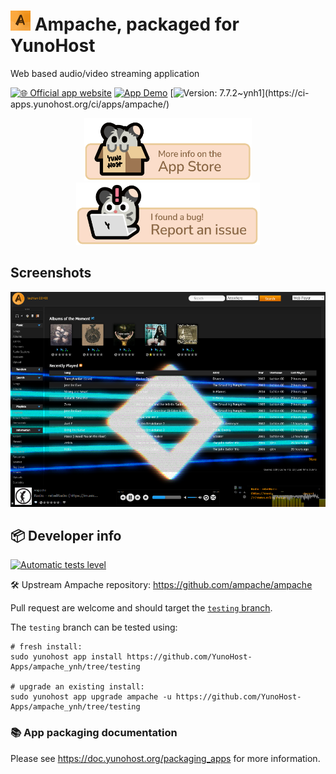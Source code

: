 <!--
N.B.: This README was automatically generated by <https://github.com/YunoHost/apps_tools/blob/main/readme_generator>
It shall NOT be edited by hand.
-->

<h1>
  <img src="https://raw.githubusercontent.com/YunoHost/apps/main/logos/ampache.png" width="32px" alt="Logo of Ampache">
  Ampache, packaged for YunoHost
</h1>

Web based audio/video streaming application

[![🌐 Official app website](https://img.shields.io/badge/Official_app_website-darkgreen?style=for-the-badge)](http://ampache.org)
[![App Demo](https://img.shields.io/badge/App_Demo-blue?style=for-the-badge)](https://ampache.org/demo.html)
[![Version: 7.7.2~ynh1](https://img.shields.io/badge/Version-7.7.2~ynh1-rgb(18,138,11)?style=for-the-badge)](https://ci-apps.yunohost.org/ci/apps/ampache/)

<div align="center">
<a href="https://apps.yunohost.org/app/ampache"><img height="100px" src="https://github.com/YunoHost/yunohost-artwork/raw/refs/heads/main/badges/neopossum-badges/badge_more_info_on_the_appstore.svg"/></a>
<a href="https://github.com/YunoHost-Apps/ampache_ynh/issues"><img height="100px" src="https://github.com/YunoHost/yunohost-artwork/raw/refs/heads/main/badges/neopossum-badges/badge_report_an_issue.svg"/></a>
</div>


## Screenshots
![Screenshot of Ampache](./doc/screenshots/visualizer.png)

## 📦 Developer info

[![Automatic tests level](https://apps.yunohost.org/badge/cilevel/ampache)](https://ci-apps.yunohost.org/ci/apps/ampache/)

🛠️ Upstream Ampache repository: <https://github.com/ampache/ampache>

Pull request are welcome and should target the [`testing` branch](https://github.com/YunoHost-Apps/ampache_ynh/tree/testing).

The `testing` branch can be tested using:
```
# fresh install:
sudo yunohost app install https://github.com/YunoHost-Apps/ampache_ynh/tree/testing

# upgrade an existing install:
sudo yunohost app upgrade ampache -u https://github.com/YunoHost-Apps/ampache_ynh/tree/testing
```

### 📚 App packaging documentation

Please see <https://doc.yunohost.org/packaging_apps> for more information.